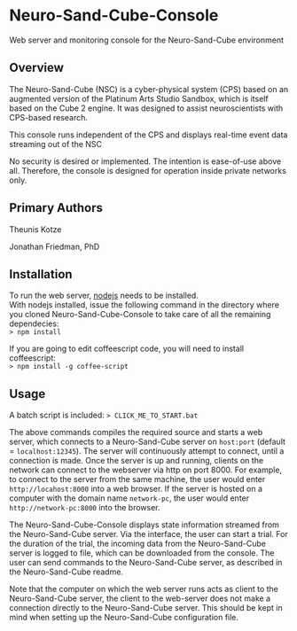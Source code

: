 Neuro-Sand-Cube-Console
=======================

Web server and monitoring console for the Neuro-Sand-Cube environment

## Overview

The Neuro-Sand-Cube (NSC) is a cyber-physical system (CPS) based on an augmented version of the Platinum Arts Studio Sandbox, which is itself based on the Cube 2 engine. It was designed to assist neuroscientists with CPS-based research.

This console runs independent of the CPS and displays real-time event data streaming out of the NSC

No security is desired or implemented. The intention is ease-of-use above all. Therefore, the console is designed for operation inside private networks only.


## Primary Authors

Theunis Kotze

Jonathan Friedman, PhD

## Installation
To run the web server, [nodejs](http://nodejs.org) needs to be installed.  
With nodejs installed, issue the following command in the directory where you cloned Neuro-Sand-Cube-Console to take care of all the remaining dependecies:  
```> npm install```

If you are going to edit coffeescript code, you will need to install coffeescript:  
```> npm install -g coffee-script```

## Usage

A batch script is included:
```> CLICK_ME_TO_START.bat ```

The above commands compiles the required source and starts a web server, which connects to a Neuro-Sand-Cube server on ```host:port``` (default = ```localhost:12345```). The server will continuously attempt to connect, until a connection is made.
Once the server is up and running, clients on the network can connect to the webserver via http on port 8000.  For example, to connect to the server from the same machine, the user would enter ```http://locahost:8000``` into a web browser.  If the server is hosted on a computer with the domain name ```network-pc```, the user would enter ```http://network-pc:8000``` into the browser.

The Neuro-Sand-Cube-Console displays state information streamed from the Neuro-Sand-Cube server.  Via the interface, the user can start a trial.  For the duration of the trial, the incoming data from the Neuro-Sand-Cube server is logged to file, which can be downloaded from the console.
The user can send commands to the Neuro-Sand-Cube server, as described in the Neuro-Sand-Cube readme.

Note that the computer on which the web server runs acts as client to the Neuro-Sand-Cube server, the client to the web-server does not make a connection directly to the Neuro-Sand-Cube server.  This should be kept in mind when setting up the Neuro-Sand-Cube configuration file.